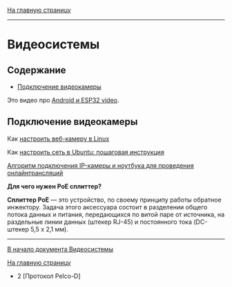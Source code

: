[На главную страницу](../../README.md)

---

# Видеосистемы

## Содержание

- [Подключение видеокамеры]()

Это видео про [Android и ESP32 video](https://www.youtube.com/watch?v=QKGdPJR_tbU&list=PLmjT2NFTgg1c-CQiAdezZpi9RaFmN1n7I).

## Подключение видеокамеры

Как [настроить веб-камеру в Linux](https://losst.pro/nastrojka-veb-kamery-linux)

Как [настроить сеть в Ubuntu: пошаговая инструкция](https://www.nic.ru/help/kak-nastroit6-set6-v-ubuntu-poshagovaya-instrukciya_11195.html)

[Алгоритм подключения IP-камеры и ноутбука для проведения онлайнтрансляций](http://sch28.rybadm.ru/DswMedia/kamera.pdf)

**Для чего нужен PoE сплиттер?**

**Сплиттер PoE** — это устройство, по своему принципу работы обратное инжектору. Задача этого аксессуара состоит в разделении общего потока данных и питания, передающихся по витой паре от источника, на раздельные линии данных (штекер RJ-45) и постоянного тока (DC-штекер 5,5 x 2,1 мм).

---

[В начало документа Видеосистемы](#видеосистемы)

[На главную страницу](../../README.md)








- 2 [Протокол Pelco-D]